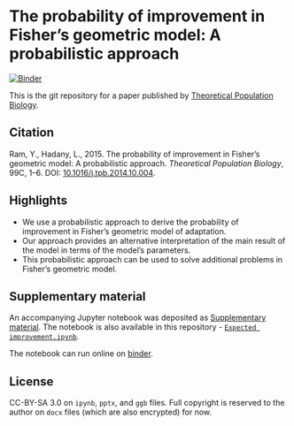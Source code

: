 # The probability of improvement in Fisher’s geometric model: A probabilistic approach
[![Binder](http://mybinder.org/badge.svg)](http://mybinder.org/repo/yoavram/FGMProb)

This is the git repository for a paper published by [Theoretical Population Biology](http://tpb2015.yoavram.com/).

## Citation

Ram, Y., Hadany, L., 2015. The probability of improvement in Fisher’s geometric model: A probabilistic approach. _Theoretical Population Biology_, 99C, 1–6. DOI: [10.1016/j.tpb.2014.10.004](http://tpb2015.yoavram.com/).

## Highlights
- We use a probabilistic approach to derive the probability of improvement in Fisher’s geometric model of adaptation.
- Our approach provides an alternative interpretation of the main result of the model in terms of the model’s parameters.
- This probabilistic approach can be used to solve additional problems in Fisher’s geometric model.

## Supplementary material

An accompanying Jupyter notebook was deposited as [Supplementary  material](http://nbviewer.ipython.org/url/www.sciencedirect.com/science/MiamiMultiMediaURL/1-s2.0-S0040580914000811/1-s2.0-S0040580914000811-mmc1.txt/272364/FULL/S0040580914000811/471cf02085a52c248dc76ae65ad4409d/mmc1.txt). The notebook is also available in this repository - [`Expected improvement.ipynb`](http://nbviewer.ipython.org/github/yoavram/FGMProb/blob/master/Expected%20improvement.ipynb).

The notebook can run online on [binder](http://mybinder.org/repo/yoavram/FGMProb).

## License

CC-BY-SA 3.0 on `ipynb`, `pptx`, and `ggb` files. Full copyright is reserved to the author on `docx` files (which are also encrypted) for now.

